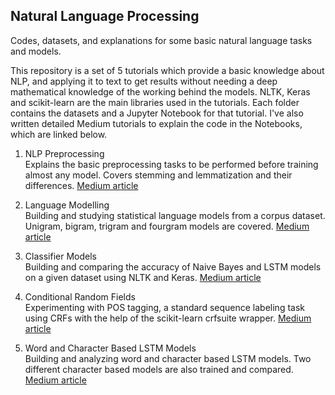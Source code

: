 Natural Language Processing<br>
---------------------------
Codes, datasets, and explanations for some basic natural language tasks and models.

This repository is a set of 5 tutorials which provide a basic knowledge about NLP, and applying it to text to get results without needing a deep mathematical knowledge of the working behind the models. NLTK, Keras and scikit-learn are the main libraries used in the tutorials. Each folder contains the datasets and a Jupyter Notebook for that tutorial. I've also written detailed Medium tutorials to explain the code in the Notebooks, which are linked below. <br>

1. NLP Preprocessing <br>
Explains the basic preprocessing tasks to be performed before training almost any model. Covers stemming and lemmatization and their differences. 
[Medium article](https://towardsdatascience.com/text-preprocessing-with-nltk-9de5de891658)

2. Language Modelling <br>
Building and studying statistical language models from a corpus dataset. Unigram, bigram, trigram and fourgram models are covered.
[Medium article](https://medium.com/swlh/language-modelling-with-nltk-20eac7e70853)

3. Classifier Models <br>
Building and comparing the accuracy of Naive Bayes and LSTM models on a given dataset using NLTK and Keras.
[Medium article](https://towardsdatascience.com/naive-bayes-and-lstm-based-classifier-models-63d521a48c20)

4. Conditional Random Fields <br>
Experimenting with POS tagging, a standard sequence labeling task using CRFs with the help of the scikit-learn crfsuite wrapper.
[Medium article](https://towardsdatascience.com/pos-tagging-using-crfs-ea430c5fb78b)

5. Word and Character Based LSTM Models <br>
Building and analyzing word and character based LSTM models. Two different character based models are also trained and compared.
[Medium article](https://ruthussanketh.medium.com/word-and-character-based-lstms-12eb65f779c2)

